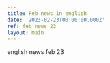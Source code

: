 ```yaml
---
title: Feb news in english
date: '2023-02-23T00:00:00.000Z'
ref: feb_news_23
layout: main
---
```


english news feb 23
